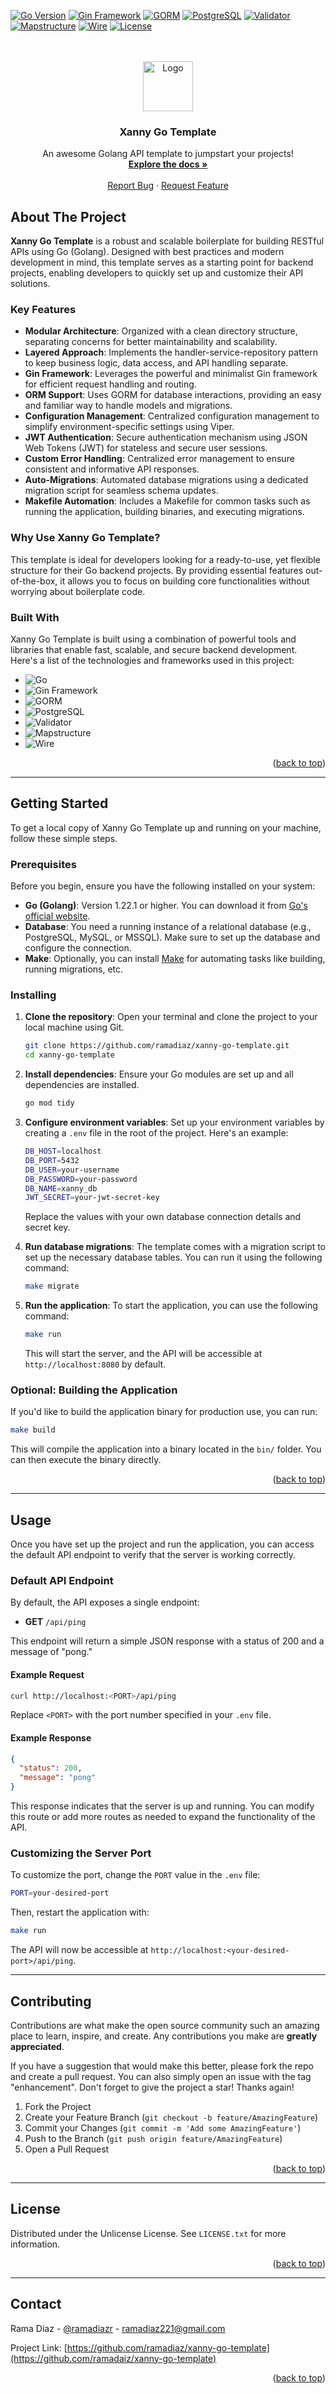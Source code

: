 <a id="readme-top"></a>

[![Go Version](https://img.shields.io/badge/Go-1.22.1-blue?logo=go&logoColor=fff)](https://golang.org) [![Gin Framework](https://img.shields.io/badge/Gin-1.10.0-blue?logo=gin&logoColor=fff)](https://gin-gonic.com/) [![GORM](https://img.shields.io/badge/GORM-ORM-yellow)](https://gorm.io/) [![PostgreSQL](https://img.shields.io/badge/PostgreSQL-17-blue?logo=postgresql&logoColor=fff)](https://www.postgresql.org/) [![Validator](https://img.shields.io/badge/Validator-v10.20.0-green)](https://github.com/go-playground/validator) [![Mapstructure](https://img.shields.io/badge/Mapstructure-v2.2.1-6f42c1)](https://github.com/go-viper/mapstructure) [![Wire](https://img.shields.io/badge/Google%20Wire-v0.6.0-blue?logo=google&logoColor=fff)](https://github.com/google/wire) [![License](https://img.shields.io/badge/license-MIT-green)](LICENSE)

<br />
<br />
<div align="center">
  <a href="https://github.com/ramadiaz">
    <img src="https://go.dev/images/gophers/motorcycle.svg" alt="Logo" width="80" height="80">
  </a>

  <h3 align="center">Xanny Go Template</h3>

  <p align="center">
    An awesome Golang API template to jumpstart your projects!
    <br />
    <a href="https://github.com/ramadiaz/xanny-go-template"><strong>Explore the docs »</strong></a>
    <br />
    <br />
    <a href="https://xann.my.id/incognito">Report Bug</a>
    &middot;
    <a href="https://xann.my.id/incognito">Request Feature</a>
  </p>
</div>

## About The Project

**Xanny Go Template** is a robust and scalable boilerplate for building RESTful APIs using Go (Golang). Designed with best practices and modern development in mind, this template serves as a starting point for backend projects, enabling developers to quickly set up and customize their API solutions.

### Key Features

- **Modular Architecture**: Organized with a clean directory structure, separating concerns for better maintainability and scalability.
- **Layered Approach**: Implements the handler-service-repository pattern to keep business logic, data access, and API handling separate.
- **Gin Framework**: Leverages the powerful and minimalist Gin framework for efficient request handling and routing.
- **ORM Support**: Uses GORM for database interactions, providing an easy and familiar way to handle models and migrations.
- **Configuration Management**: Centralized configuration management to simplify environment-specific settings using Viper.
- **JWT Authentication**: Secure authentication mechanism using JSON Web Tokens (JWT) for stateless and secure user sessions.
- **Custom Error Handling**: Centralized error management to ensure consistent and informative API responses.
- **Auto-Migrations**: Automated database migrations using a dedicated migration script for seamless schema updates.
- **Makefile Automation**: Includes a Makefile for common tasks such as running the application, building binaries, and executing migrations.

### Why Use Xanny Go Template?

This template is ideal for developers looking for a ready-to-use, yet flexible structure for their Go backend projects. By providing essential features out-of-the-box, it allows you to focus on building core functionalities without worrying about boilerplate code.


### Built With

Xanny Go Template is built using a combination of powerful tools and libraries that enable fast, scalable, and secure backend development. Here's a list of the technologies and frameworks used in this project:

* ![Go](https://img.shields.io/badge/GO-blue?style=for-the-badge&logo=go&logoColor=white)
* ![Gin Framework](https://img.shields.io/badge/Gin-blue?style=for-the-badge&logo=gin&logoColor=fff)
* ![GORM](https://img.shields.io/badge/GORM-yellow?style=for-the-badge)
* ![PostgreSQL](https://img.shields.io/badge/PostgreSQL-blue?style=for-the-badge&logo=postgresql&logoColor=fff)
* ![Validator](https://img.shields.io/badge/Validator-green?style=for-the-badge)
* ![Mapstructure](https://img.shields.io/badge/Mapstructure-6f42c1?style=for-the-badge)
* ![Wire](https://img.shields.io/badge/Google%20Wire-blue?style=for-the-badge&logo=google&logoColor=fff)

<p align="right">(<a href="#readme-top">back to top</a>)</p>

---

## Getting Started

To get a local copy of Xanny Go Template up and running on your machine, follow these simple steps.

### Prerequisites

Before you begin, ensure you have the following installed on your system:

- **Go (Golang)**: Version 1.22.1 or higher. You can download it from [Go's official website](https://golang.org/dl/).
- **Database**: You need a running instance of a relational database (e.g., PostgreSQL, MySQL, or MSSQL). Make sure to set up the database and configure the connection.
- **Make**: Optionally, you can install [Make](https://www.gnu.org/software/make/) for automating tasks like building, running migrations, etc.

### Installing

1. **Clone the repository**:
   Open your terminal and clone the project to your local machine using Git.

   ```bash
   git clone https://github.com/ramadiaz/xanny-go-template.git
   cd xanny-go-template
   ```

2. **Install dependencies**:
   Ensure your Go modules are set up and all dependencies are installed.

   ```bash
   go mod tidy
   ```

3. **Configure environment variables**:
   Set up your environment variables by creating a `.env` file in the root of the project. Here's an example:

   ```bash
   DB_HOST=localhost
   DB_PORT=5432
   DB_USER=your-username
   DB_PASSWORD=your-password
   DB_NAME=xanny_db
   JWT_SECRET=your-jwt-secret-key
   ```

   Replace the values with your own database connection details and secret key.

4. **Run database migrations**:
   The template comes with a migration script to set up the necessary database tables. You can run it using the following command:

   ```bash
   make migrate
   ```

5. **Run the application**:
   To start the application, you can use the following command:

   ```bash
   make run
   ```

   This will start the server, and the API will be accessible at `http://localhost:8080` by default.

### Optional: Building the Application

If you'd like to build the application binary for production use, you can run:

```bash
make build
```

This will compile the application into a binary located in the `bin/` folder. You can then execute the binary directly.

<p align="right">(<a href="#readme-top">back to top</a>)</p>

---


## Usage

Once you have set up the project and run the application, you can access the default API endpoint to verify that the server is working correctly.

### Default API Endpoint

By default, the API exposes a single endpoint:

- **GET** `/api/ping`

This endpoint will return a simple JSON response with a status of 200 and a message of "pong."

#### Example Request

```bash
curl http://localhost:<PORT>/api/ping
```

Replace `<PORT>` with the port number specified in your `.env` file.

#### Example Response

```json
{
  "status": 200,
  "message": "pong"
}
```

This response indicates that the server is up and running. You can modify this route or add more routes as needed to expand the functionality of the API.

### Customizing the Server Port

To customize the port, change the `PORT` value in the `.env` file:

```bash
PORT=your-desired-port
```

Then, restart the application with:

```bash
make run
```

The API will now be accessible at `http://localhost:<your-desired-port>/api/ping`.

---


## Contributing

Contributions are what make the open source community such an amazing place to learn, inspire, and create. Any contributions you make are **greatly appreciated**.

If you have a suggestion that would make this better, please fork the repo and create a pull request. You can also simply open an issue with the tag "enhancement".
Don't forget to give the project a star! Thanks again!

1. Fork the Project
2. Create your Feature Branch (`git checkout -b feature/AmazingFeature`)
3. Commit your Changes (`git commit -m 'Add some AmazingFeature'`)
4. Push to the Branch (`git push origin feature/AmazingFeature`)
5. Open a Pull Request

<p align="right">(<a href="#readme-top">back to top</a>)</p>

----


## License

Distributed under the Unlicense License. See `LICENSE.txt` for more information.

<p align="right">(<a href="#readme-top">back to top</a>)</p>

---


## Contact

Rama Diaz - [@ramadiazr](https://instagram.com/ramadiazr) - ramadiaz221@gmail.com

Project Link: [https://github.com/ramadiaz/xanny-go-template](https://github.com/ramadaiz/xanny-go-template)

<p align="right">(<a href="#readme-top">back to top</a>)</p>
